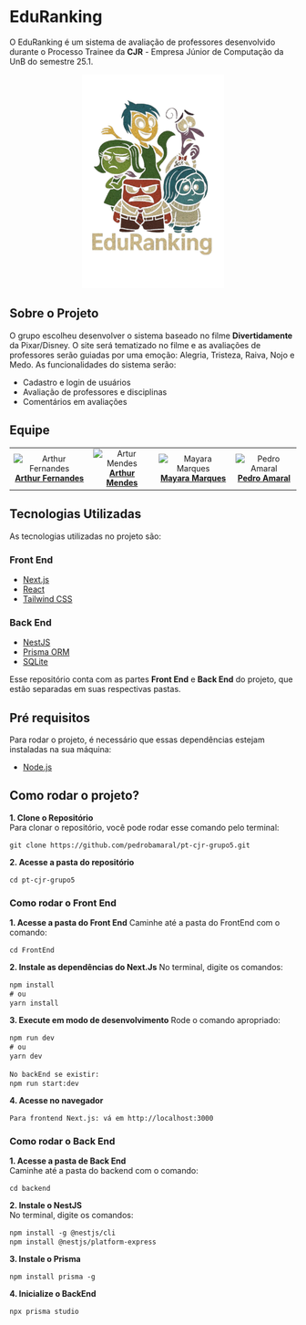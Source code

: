 # EduRanking
O EduRanking é um sistema de avaliação de professores desenvolvido durante o Processo Trainee da **CJR** - Empresa Júnior de Computação da UnB do semestre 25.1.

<p align="center">
  <img src="./FrontEnd/public/images/logo_todos_sem_fundo.png" alt="Logo Geral" width="250" />
</p>

## Sobre o Projeto
O grupo escolheu desenvolver o sistema baseado no filme **Divertidamente** da Pixar/Disney. O site será tematizado no filme e as avaliações de professores serão guiadas por uma emoção: Alegria, Tristeza, Raiva, Nojo e Medo. As funcionalidades do sistema serão: 
- Cadastro e login de usuários
- Avaliação de professores e disciplinas
- Comentários em avaliações

## Equipe 

<table align="center">
  <tr>
    <td align="center">
      <img src="https://avatars.githubusercontent.com/u/90862900?v=4" width="100" alt="Arthur Fernandes"><br>
      <b><a href="https://github.com/arthurfernandesj">Arthur Fernandes</a></b><br>
    </td>
    <td align="center">
      <img src="https://avatars.githubusercontent.com/u/213681539?v=4" width="100" alt="Artur Mendes"><br>
      <b><a href="https://github.com/artmendess">Arthur Mendes</a></b><br>
    </td>
    <td align="center">
      <img src="https://avatars.githubusercontent.com/u/144369305?v=4" width="100" alt="Mayara Marques"><br>
      <b><a href="https://github.com/maymarquee">Mayara Marques</a></b><br>
    </td>
    <td align="center">
      <img src="https://avatars.githubusercontent.com/u/127952757?v=4" width="100" alt="Pedro Amaral"><br>
      <b><a href="https://github.com/pedrobamaral">Pedro Amaral</a></b><br>
    </td>
  </tr>
</table>

## Tecnologias Utilizadas
As tecnologias utilizadas no projeto são: 

### Front End
- [Next.js](https://nextjs.org/)
- [React](https://reactjs.org/)
- [Tailwind CSS](https://tailwindcss.com/)

### Back End
- [NestJS](https://nestjs.com/)
- [Prisma ORM](https://www.prisma.io/)
- [SQLite](https://www.sqlite.org/)

Esse repositório conta com as partes **Front End** e **Back End** do projeto, que estão separadas em suas respectivas pastas. 

## Pré requisitos
Para rodar o projeto, é necessário que essas dependências estejam instaladas na sua máquina:
- [Node.js](https://nodejs.org/en)

## Como rodar o projeto?

**1. Clone o Repositório**  
Para clonar o repositório, você pode rodar esse comando pelo terminal:

```
git clone https://github.com/pedrobamaral/pt-cjr-grupo5.git
```
**2. Acesse a pasta do repositório**  
```
cd pt-cjr-grupo5
```

### Como rodar o Front End

**1. Acesse a pasta do Front End**
Caminhe até a pasta do FrontEnd com o comando:
```
cd FrontEnd
```
**2. Instale as dependências do Next.Js**
No terminal, digite os comandos: 
```
npm install
# ou
yarn install
```
**3. Execute em modo de desenvolvimento**
Rode o comando apropriado: 
```
npm run dev
# ou
yarn dev

No backEnd se existir:
npm run start:dev
```
**4. Acesse no navegador**

```
Para frontend Next.js: vá em http://localhost:3000
```

### Como rodar o Back End

**1. Acesse a pasta de Back End**  
Caminhe até a pasta do backend com o comando:
```
cd backend
```
**2. Instale o NestJS**  
No terminal, digite os comandos: 
```
npm install -g @nestjs/cli
npm install @nestjs/platform-express
```
**3. Instale o Prisma**
```
npm install prisma -g
```

**4. Inicialize o BackEnd**
```
npx prisma studio
```


